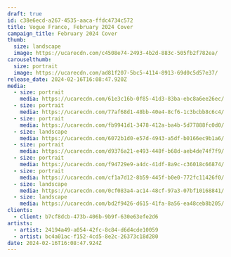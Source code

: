 ```yaml
---
draft: true
id: c38e6ecd-a267-4535-aaca-ffdc4734c572
title: Vogue France, February 2024 Cover
campaign_title: F﻿ebruary 2024 Cover
thumb:
  size: landscape
  image: https://ucarecdn.com/c4508e74-2493-4b2d-883c-505fb2f782ea/
carouselthumb:
  size: portrait
  image: https://ucarecdn.com/ad81f207-5bc5-4114-8913-69d0c5d57e37/
release_date: 2024-02-16T16:08:47.920Z
media:
  - size: portrait
    media: https://ucarecdn.com/61e3c16b-0f85-41d3-83ba-ebc8a6ee26ec/
  - size: portrait
    media: https://ucarecdn.com/77af68d1-48bb-40e4-8cf6-1c3bcbb8c6c4/
  - size: portrait
    media: https://ucarecdn.com/fb9941d1-3478-412a-ba4b-5d77888fc0d0/
  - size: landscape
    media: https://ucarecdn.com/6072b1d0-e57d-4943-a5df-b0166ec9b1a6/
  - size: portrait
    media: https://ucarecdn.com/d9376a21-e493-448f-b68d-aeb4de74f7f9/
  - size: portrait
    media: https://ucarecdn.com/f94729e9-a4dc-41df-8a9c-c36018c66874/
  - size: portrait
    media: https://ucarecdn.com/cf1a7d12-8b59-445f-b0e0-772fc11426f0/
  - size: landscape
    media: https://ucarecdn.com/0cf083a4-ac14-48cf-97a3-07bf10168841/
  - size: landscape
    media: https://ucarecdn.com/bd2f9426-d615-41fa-8a56-ea48ceb8b205/
clients:
  - client: b7cf8dcb-473b-406b-9b9f-630e63efe2d6
artists:
  - artist: 24194a49-a054-42fc-8c84-d6d4cde10059
  - artist: bc4a01ac-f152-4cd5-8e2c-26373c18d280
date: 2024-02-16T16:08:47.924Z
---
```

